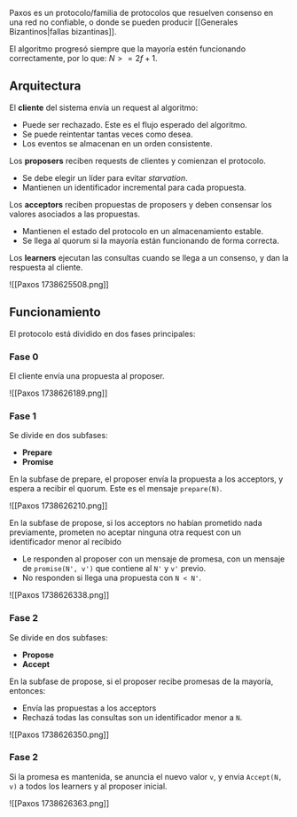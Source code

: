Paxos es un protocolo/familia de protocolos que resuelven consenso en una red no confiable, o donde se pueden producir [[Generales Bizantinos|fallas bizantinas]].

El algoritmo progresó siempre que la mayoría estén funcionando correctamente, por lo que: $N >= 2f + 1$.

## Arquitectura

El **cliente** del sistema envía un request al algoritmo:

- Puede ser rechazado. Este es el flujo esperado del algoritmo.
- Se puede reintentar tantas veces como desea.
- Los eventos se almacenan en un orden consistente.

Los **proposers** reciben requests de clientes y comienzan el protocolo.

- Se debe elegir un líder para evitar *starvation*.
- Mantienen un identificador incremental para cada propuesta.

Los **acceptors** reciben propuestas de proposers y deben consensar los valores asociados a las propuestas.

- Mantienen el estado del protocolo en un almacenamiento estable.
- Se llega al quorum si la mayoría están funcionando de forma correcta.

Los **learners** ejecutan las consultas cuando se llega a un consenso, y dan la respuesta al cliente.

![[Paxos 1738625508.png]]

## Funcionamiento

El protocolo está dividido en dos fases principales:

### Fase 0

El cliente envía una propuesta al proposer.

![[Paxos 1738626189.png]]

### Fase 1

Se divide en dos subfases:

- **Prepare**
- **Promise**

En la subfase de prepare, el proposer envía la propuesta a los acceptors, y espera a recibir el quorum. Este es el mensaje `prepare(N)`.

![[Paxos 1738626210.png]]

En la subfase de propose, si los acceptors no habían prometido nada previamente, prometen no aceptar ninguna otra request con un identificador menor al recibido

- Le responden al proposer con un mensaje de promesa, con un mensaje de `promise(N', v')` que contiene al `N'` y `v'` previo.
- No responden si llega una propuesta con `N < N'`.

![[Paxos 1738626338.png]]

### Fase 2

Se divide en dos subfases:

- **Propose**
- **Accept**

En la subfase de propose, si el proposer recibe promesas de la mayoría, entonces:
- Envía las propuestas a los acceptors
- Rechazá todas las consultas son un identificador menor a `N`.

![[Paxos 1738626350.png]]

### Fase 2

Si la promesa es mantenida, se anuncia el nuevo valor `v`, y envia `Accept(N, v)` a todos los learners y al proposer inicial.

![[Paxos 1738626363.png]]
